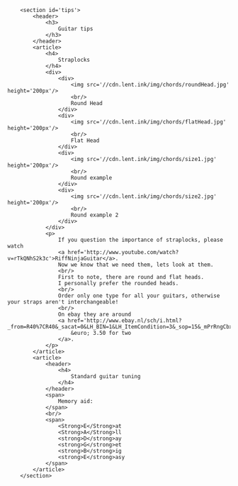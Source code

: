 

		<section id='tips'>
			<header>
				<h3>
					Guitar tips
				</h3>
			</header>
			<article>
				<h4>
					Straplocks
				</h4>
				<div>
					<div>
						<img src='//cdn.lent.ink/img/chords/roundHead.jpg' height='200px'/>
						<br/>
						Round Head
					</div>
					<div>
						<img src='//cdn.lent.ink/img/chords/flatHead.jpg' height='200px'/>
						<br/>
						Flat Head
					</div>
					<div>
						<img src='//cdn.lent.ink/img/chords/size1.jpg' height='200px'/>
						<br/>
						Round example
					</div>
					<div>
						<img src='//cdn.lent.ink/img/chords/size2.jpg' height='200px'/>
						<br/>
						Round example 2
					</div>
				</div>
				<p>
					If you question the importance of straplocks, please watch
					<a href='http://www.youtube.com/watch?v=rTkQNhS2k3c'>RiffNinjaGuitar</a>.
					Now we know that we need them, lets look at them.
					<br/>
					First to note, there are round and flat heads.
					I personally prefer the rounded heads.
					<br/>
					Order only one type for all your guitars, otherwise your straps aren't interchangeable!
					<br/>
					On ebay they are around
					<a href='http://www.ebay.nl/sch/i.html?_from=R40%7CR40&_sacat=0&LH_BIN=1&LH_ItemCondition=3&_sop=15&_mPrRngCbx=1&_udlo=2&_udhi=&_nkw=strap+lock+guitar+2&LH_PrefLoc=2&_ipg=200&rt=nc'>
						&euro; 3.50 for two
					</a>.
				</p>
			</article>
			<article>
				<header>
					<h4>
						Standard guitar tuning
					</h4>
				</header>
				<span>
					Memory aid:
				</span>
				<br/>
				<span>
					<Strong>E</Strong>at
					<Strong>A</Strong>ll
					<strong>D</strong>ay
					<strong>G</strong>et
					<strong>B</strong>ig
					<strong>E</strong>asy
				</span>
			</article>
		</section>
		
